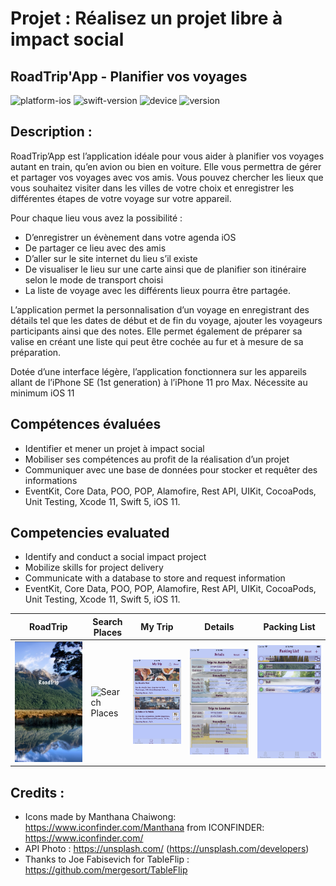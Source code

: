 # Projet : Réalisez un projet libre à impact social
## RoadTrip'App - Planifier vos voyages


![platform-ios](https://img.shields.io/badge/platform-ios-lightgrey.svg) ![swift-version](https://img.shields.io/badge/swift-5.0-red.svg) ![device](https://img.shields.io/badge/Device-iPhone--iPad-green)
![version](https://img.shields.io/badge/Version-1.1-blue)

**Description :**
-
RoadTrip’App est l’application idéale pour vous aider à planifier vos voyages autant en train, qu’en avion ou bien en voiture. Elle vous permettra de gérer et partager vos voyages avec vos amis.
Vous pouvez chercher les lieux que vous souhaitez visiter dans les villes de votre choix et enregistrer les différentes étapes de votre voyage sur votre appareil. 

Pour chaque lieu vous avez la possibilité :
-	D’enregistrer un évènement dans votre agenda iOS
-	De partager ce lieu avec des amis 
-	D’aller sur le site internet du lieu s’il existe
-	De visualiser le lieu sur une carte ainsi que de planifier son itinéraire selon le mode de transport choisi
-	La liste de voyage avec les différents lieux pourra être partagée.

L’application permet la personnalisation d’un voyage en enregistrant des détails tel que les dates de début et de fin du voyage, ajouter les voyageurs participants ainsi que des notes.
Elle permet également de préparer sa valise en créant une liste qui peut être cochée au fur et à mesure de sa préparation.

Dotée d’une interface légère, l’application fonctionnera sur les appareils allant de l’iPhone SE (1st generation) à l’iPhone 11 pro Max.
Nécessite au minimum iOS 11

**Compétences évaluées**
-

- Identifier et mener un projet à impact social
- Mobiliser ses compétences au profit de la réalisation d’un projet
- Communiquer avec une base de données pour stocker et requêter des informations
- EventKit, Core Data, POO, POP, Alamofire, Rest API, UIKit, CocoaPods, Unit Testing, Xcode 11, Swift 5, iOS 11.

**Competencies evaluated**
-

- Identify and conduct a social impact project
- Mobilize skills for project delivery
- Communicate with a database to store and request information
- EventKit, Core Data, POO, POP, Alamofire, Rest API, UIKit, CocoaPods, Unit Testing, Xcode 11, Swift 5, iOS 11.

| RoadTrip | Search Places | My Trip | Details | Packing List |
| -------- | ------------- | ------- | ------- | ------------ |
|![RoadTrip](source/images/launchscreen.png) | ![Search Places](source/images/searchplaces.gif) | ![My Trip](source/images/mytrip.png) | ![Details](source/images/details.png) | ![Packing List](source/images/packinglist.png) |

**Credits :**
-
- Icons made by Manthana Chaiwong: https://www.iconfinder.com/Manthana from ICONFINDER: https://www.iconfinder.com/
- API Photo : https://unsplash.com/ (https://unsplash.com/developers)
- Thanks to Joe Fabisevich for TableFlip : https://github.com/mergesort/TableFlip


